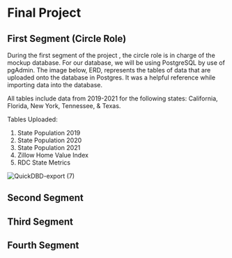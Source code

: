 # Final Project

## First Segment (Circle Role)
During the first segment of the project , the circle role is in charge of the mockup database. For our database, we will be using PostgreSQL by use of pgAdmin. The image below, ERD, represents the tables of data that are uploaded onto the database in Postgres. It was a helpful reference while importing data into the database.

All tables include data from 2019-2021 for the following states: California, Florida, New York, Tennessee, & Texas.

Tables Uploaded: 
1. State Population 2019
2. State Population 2020
3. State Population 2021
4. Zillow Home Value Index
5. RDC State Metrics

![QuickDBD-export (7)](https://user-images.githubusercontent.com/101649525/198473506-8871c4dd-50eb-4ff8-bb2c-ecb1eb9cf8ac.png)


## Second Segment

## Third Segment

## Fourth Segment
